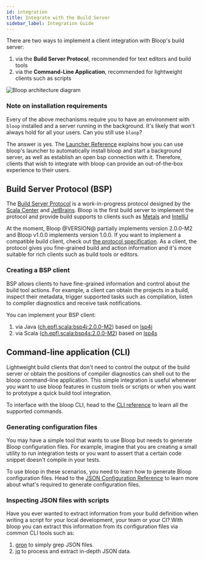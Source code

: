 ```yaml
---
id: integration
title: Integrate with the Build Server
sidebar_label: Integration Guide
---
```


There are two ways to implement a client integration with Bloop's build server:

1. via the **Build Server Protocol**, recommended for text editors and build tools
1. via the **Command-Line Application**, recommended for lightweight clients such as scripts

<div class="diagram">
  <p>
    <img src="/bloop/img/bloop-architecture-diagram.svg" alt="Bloop architecture diagram">
  </p>
</div>

### Note on installation requirements

Every of the above mechanisms require you to have an environment with `bloop`
installed and a server running in the background. It's likely that won't always
hold for all your users. Can you still use `bloop`?

The answer is yes. The [Launcher Reference](launcher.md) explains how you can
use bloop's launcher to automatically install bloop and start a background
server, as well as establish an open bsp connection with it. Therefore, clients
that wish to integrate with bloop can provide an out-of-the-box experience to
their users.

## Build Server Protocol (BSP)

The [Build Server Protocol][bsp] is a work-in-progress protocol designed by the [Scala
Center](https://scala.epfl.ch) and [JetBrains](https://www.jetbrains.com/). Bloop is the first build
server to implement the protocol and provide build supports to clients such as
[Metals](https://scalameta.org/metals/) and [IntelliJ](https://www.jetbrains.com/idea/)

At the moment, Bloop @VERSION@ partially implements version 2.0.0-M2 and Bloop v1.0.0 implements
version 1.0.0. If you want to implement a compatible build client, check out [the protocol
specification](https://github.com/scalacenter/bsp/blob/master/docs/bsp.md). As a client, the
protocol gives you fine-grained build and action information and it's more suitable for rich clients
such as build tools or editors.

### Creating a BSP client

BSP allows clients to have fine-grained information and control about the build tool actions. For
example, a client can obtain the projects in a build, inspect their metadata, trigger supported
tasks such as compilation, listen to compiler diagnostics and receive task notifications.

You can implement your BSP client:

1. via Java ([ch.epfl.scala:bsp4j:2.0.0-M2](https://github.com/scalacenter/bsp/tree/master/bsp4j/src/main)) based on [lsp4j](https://github.com/eclipse/lsp4j)
1. via Scala ([ch.epfl.scala:bsp4s:2.0.0-M2](https://github.com/scalacenter/bsp/tree/master/bsp4s/src/main)) based on [lsp4s](https://github.com/scalameta/lsp4s)

## Command-line application (CLI)

Lightweight build clients that don't need to control the output of the build server or obtain the
positions of compiler diagnostics can shell out to the bloop command-line application. This simple
integration is useful whenever you want to use bloop features in custom tools or scripts or when you
want to prototype a quick build tool integration.

To interface with the bloop CLI, head to the [CLI reference](cli/reference) to learn all the
supported commands.

### Generating configuration files

You may have a simple tool that wants to use Bloop but needs to generate Bloop configuration files.
For example, imagine that you are creating a small utility to run integration tests or you want to
assert that a certain code snippet doesn't compile in your tests.

To use bloop in these scenarios, you need to learn how to generate Bloop configuration files. Head
to the [JSON Configuration Reference](configuration-format) to learn more about what's required to
generate configuration files.

### Inspecting JSON files with scripts

Have you ever wanted to extract information from your build definition when writing a script for
your local development, your team or your CI? With bloop you can extract this information from its
configuration files via common CLI tools such as:

1. [gron](https://github.com/tomnomnom/gron) to simply grep JSON files.
2. [jq](https://stedolan.github.io/jq/) to process and extract in-depth JSON data.

[bsp]: https://github.com/scalacenter/bsp

